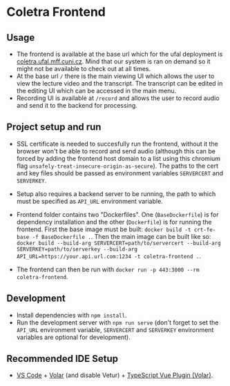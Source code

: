 # Coletra Frontend

## Usage

- The frontend is available at the base url which for the ufal deployment is [coletra.ufal.mff.cuni.cz](https://coletra.ufal.mff.cuni.cz). Mind that our system is ran on demand so it might not be available to check out at all times.
- At the base url `/` there is the main viewing UI which allows the user to view the lecture video and the transcript. The transcript can be edited in the editing UI which can be accessed in the main menu.
- Recording UI is available at `/record` and allows the user to record audio and send it to the backend for processing.

## Project setup and run

- SSL certificate is needed to succesfully run the frontend, without it the browser won't be able
to record and send audio (although this can be forced by adding the frontend host domain to a
list using this chromium flag `unsafely-treat-insecure-origin-as-secure`). The paths to the
cert and key files should be passed as environment variables `SERVERCERT` and `SERVERKEY`.

- Setup also requires a backend server to be running, the path to which must be specified as
`API_URL` environment variable.

- Frontend folder contains two "Dockerfiles". One (`BaseDockerfile`) is for dependency installation
and the other (`Dockerfile`) is for running the frontend. First the base image must be built:
`docker build -t crt-fe-base -f BaseDockerfile .`. Then the main image can be built
like so: `docker build --build-arg SERVERCERT=path/to/servercert --build-arg SERVERKEY=path/to/serverkey --build-arg API_URL=https://your.api.url.com:1234 -t coletra-frontend .`.

- The frontend can then be run with `docker run -p 443:3000 --rm coletra-frontend`.

## Development

- Install dependencies with `npm install`.
- Run the development server with `npm run serve` (don't forget to set the `API_URL` environment variable, `SERVERCERT` and `SERVERKEY` environment variables are optional for development).

## Recommended IDE Setup

- [VS Code](https://code.visualstudio.com/) + [Volar](https://marketplace.visualstudio.com/items?itemName=Vue.volar) (and disable Vetur) + [TypeScript Vue Plugin (Volar)](https://marketplace.visualstudio.com/items?itemName=Vue.vscode-typescript-vue-plugin).
